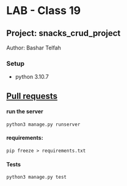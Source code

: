 # LAB - Class 19

## Project: snacks_crud_project

Author: Bashar Telfah

### Setup
-  python 3.10.7 

## [Pull requests](https://github.com/Bashra99/snacks_crud_project/pull/1)


#### run the server
```
python3 manage.py runserver
```

#### requirements:
```
pip freeze > requirements.txt
```

#### Tests
```
python3 manage.py test
```